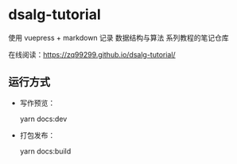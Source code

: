 # dsalg-tutorial
使用 vuepress + markdown 记录 数据结构与算法 系列教程的笔记仓库

在线阅读：https://zq99299.github.io/dsalg-tutorial/

## 运行方式

- 写作预览：

  yarn docs:dev
- 打包发布：

  yarn docs:build
